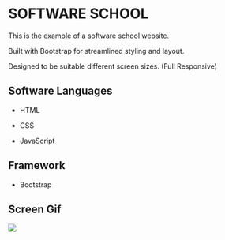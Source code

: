 <h1> SOFTWARE SCHOOL  </h1>

This is the example of a software school website.

Built with Bootstrap for streamlined styling and layout.

Designed to be suitable different screen sizes. (Full Responsive)

<h2> Software Languages </h2>

- HTML

- CSS

- JavaScript

<h2> Framework </h2>

- Bootstrap

<h2> Screen Gif </h2>

![](agif.gif)
